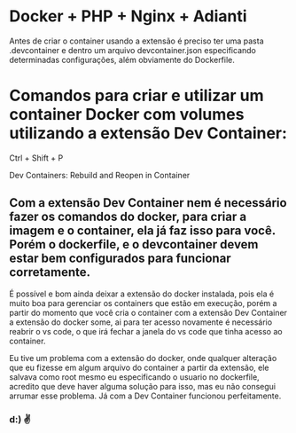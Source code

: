 # Docker + PHP + Nginx + Adianti

Antes de criar o container usando a extensão é preciso ter uma pasta .devcontainer e dentro um arquivo devcontainer.json especificando determinadas configurações, além obviamente do Dockerfile.

# Comandos para criar e utilizar um container Docker com volumes utilizando a extensão Dev Container:

Ctrl + Shift + P

Dev Containers: Rebuild and Reopen in Container

## Com a extensão Dev Container nem é necessário fazer os comandos do docker, para criar a imagem e o container, ela já faz isso para você. Porém o dockerfile, e o devcontainer devem estar bem configurados para funcionar corretamente.

É possível e bom ainda deixar a extensão do docker instalada, pois ela é muito boa para gerenciar os containers que estão em execução, porém a partir do momento que você cria o container com a extensão Dev Container a extensão do docker some, ai para ter acesso novamente é necessário reabrir o vs code, o que irá fechar a janela do vs code que tinha acesso ao container.

Eu tive um problema com a extensão do docker, onde qualquer alteração que eu fizesse em algum arquivo do container a partir da extensão, ele salvava como root mesmo eu especificando o usuario no dockerfile, acredito que deve haver alguma solução para isso, mas eu não consegui arrumar esse problema. Já com a Dev Container funcionou perfeitamente.

### d:) :v: